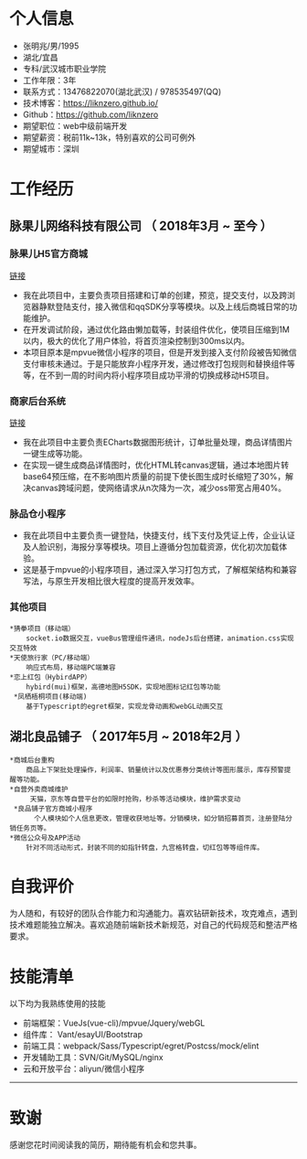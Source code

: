 # 个人信息

* 张明兆/男/1995
* 湖北/宜昌
* 专科/武汉城市职业学院
* 工作年限：3年
* 联系方式：13476822070(湖北武汉) / 978535497(QQ)
* 技术博客：https://liknzero.github.io/
* Github：https://github.com/liknzero 
* 期望职位：web中级前端开发
* 期望薪资：税前11k~13k，特别喜欢的公司可例外
* 期望城市：深圳

# 工作经历
## 脉果儿网络科技有限公司 （ 2018年3月 ~ 至今 ）

### 脉果儿H5官方商城   
[链接](http://h5shop.maiguoer.com/)
-  我在此项目中，主要负责项目搭建和订单的创建，预览，提交支付，以及跨浏览器静默登陆支付，接入微信和qqSDK分享等模块。以及上线后商城日常的功能维护。
-  在开发调试阶段，通过优化路由懒加载等，封装组件优化，使项目压缩到1M以内，极大的优化了用户体验，将首页渲染控制到300ms以内。
 -  本项目原本是mpvue微信小程序的项目，但是开发到接入支付阶段被告知微信支付审核未通过。于是只能放弃小程序开发，通过修改打包规则和替换组件等等，在不到一周的时间内将小程序项目成功平滑的切换成移动H5项目。

### 商家后台系统 
[链接](http://shopadmin.maiguoer.com)
- 我在此项目中主要负责ECharts数据图形统计，订单批量处理，商品详情图片一键生成等功能。
- 在实现一键生成商品详情图时，优化HTML转canvas逻辑，通过本地图片转base64预压缩，在不影响图片质量的前提下使长图生成时长缩短了30%，解决canvas跨域问题，使网络请求从n次降为一次，减少oss带宽占用40%。

### 脉品仓小程序
 - 我在此项目中主要负责一键登陆，快捷支付，线下支付及凭证上传，企业认证及人脸识别，海报分享等模块。项目上遵循分包加载资源，优化初次加载体验。
- 这是基于mpvue的小程序项目，通过深入学习打包方式，了解框架结构和兼容写法，与原生开发相比很大程度的提高开发效率。


### 其他项目
    *猜拳项目（移动端）
        socket.io数据交互，vueBus管理组件通讯，nodeJs后台搭建，animation.css实现交互特效
    *天使旅行家（PC/移动端）
        响应式布局，移动端PC端兼容
    *恋上红包（HybirdAPP）
        hybird(mui)框架，高德地图H5SDK，实现地图标记红包等功能
     *凤栖梧桐项目(移动端)
        基于Typescript的egret框架，实现龙骨动画和webGL动画交互
     

## 湖北良品铺子 （ 2017年5月 ~ 2018年2月 ）
    *商城后台重构
        商品上下架批处理操作，利润率、销量统计以及优惠券分类统计等图形展示，库存预警提醒等功能。
    *自营外卖商城维护
         天猫，京东等自营平台的如限时抢购，秒杀等活动模块，维护需求变动
     *良品铺子官方商城小程序
          个人模块如个人信息更改，管理收获地址等。分销模块，如分销招募首页，注册登陆分销任务页等。
    *微信公众号及APP活动
        针对不同活动形式，封装不同的如指针转盘，九宫格转盘，切红包等等组件库。


# 自我评价
为人随和，有较好的团队合作能力和沟通能力。喜欢钻研新技术，攻克难点，遇到技术难题能独立解决。喜欢追随前端新技术新规范，对自己的代码规范和整洁严格要求。
# 技能清单
以下均为我熟练使用的技能
* 前端框架：VueJs(vue-cli)/mpvue/Jquery/webGL
* 组件库： Vant/esayUI/Bootstrap
* 前端工具：webpack/Sass/Typescript/egret/Postcss/mock/elint
* 开发辅助工具：SVN/Git/MySQL/nginx
* 云和开放平台：aliyun/微信小程序


- - -

# 致谢

感谢您花时间阅读我的简历，期待能有机会和您共事。
